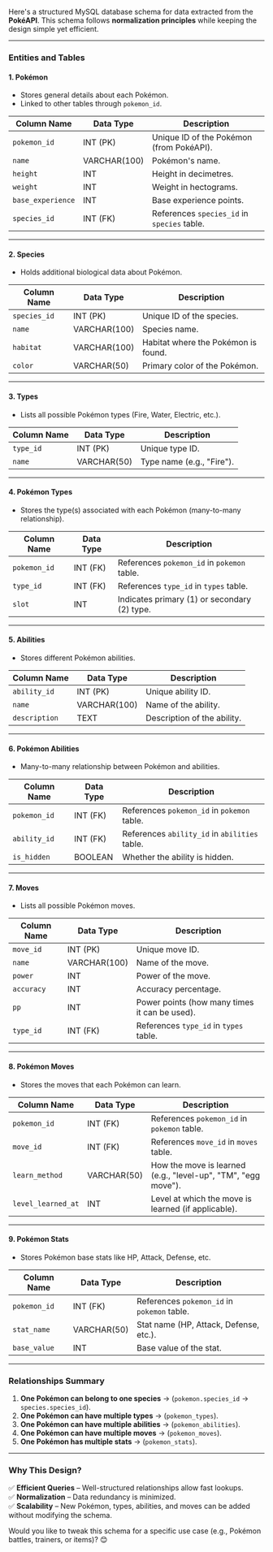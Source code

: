 Here's a structured MySQL database schema for data extracted from the **PokéAPI**. This schema follows **normalization principles** while keeping the design simple yet efficient.  

---

### **Entities and Tables**  

#### **1. Pokémon**  
- Stores general details about each Pokémon.  
- Linked to other tables through `pokemon_id`.  

| Column Name       | Data Type     | Description |
|------------------|-------------|-------------|
| `pokemon_id`     | INT (PK)     | Unique ID of the Pokémon (from PokéAPI). |
| `name`           | VARCHAR(100) | Pokémon's name. |
| `height`         | INT          | Height in decimetres. |
| `weight`         | INT          | Weight in hectograms. |
| `base_experience` | INT          | Base experience points. |
| `species_id`     | INT (FK)     | References `species_id` in `species` table. |

---

#### **2. Species**  
- Holds additional biological data about Pokémon.  

| Column Name      | Data Type     | Description |
|-----------------|-------------|-------------|
| `species_id`    | INT (PK)     | Unique ID of the species. |
| `name`          | VARCHAR(100) | Species name. |
| `habitat`       | VARCHAR(100) | Habitat where the Pokémon is found. |
| `color`         | VARCHAR(50)  | Primary color of the Pokémon. |

---

#### **3. Types**  
- Lists all possible Pokémon types (Fire, Water, Electric, etc.).  

| Column Name  | Data Type     | Description |
|-------------|-------------|-------------|
| `type_id`   | INT (PK)     | Unique type ID. |
| `name`      | VARCHAR(50)  | Type name (e.g., "Fire"). |

---

#### **4. Pokémon Types**  
- Stores the type(s) associated with each Pokémon (many-to-many relationship).  

| Column Name  | Data Type     | Description |
|-------------|-------------|-------------|
| `pokemon_id` | INT (FK)     | References `pokemon_id` in `pokemon` table. |
| `type_id`    | INT (FK)     | References `type_id` in `types` table. |
| `slot`       | INT          | Indicates primary (1) or secondary (2) type. |

---

#### **5. Abilities**  
- Stores different Pokémon abilities.  

| Column Name  | Data Type     | Description |
|-------------|-------------|-------------|
| `ability_id` | INT (PK)     | Unique ability ID. |
| `name`       | VARCHAR(100) | Name of the ability. |
| `description`| TEXT         | Description of the ability. |

---

#### **6. Pokémon Abilities**  
- Many-to-many relationship between Pokémon and abilities.  

| Column Name  | Data Type     | Description |
|-------------|-------------|-------------|
| `pokemon_id` | INT (FK)     | References `pokemon_id` in `pokemon` table. |
| `ability_id` | INT (FK)     | References `ability_id` in `abilities` table. |
| `is_hidden`  | BOOLEAN      | Whether the ability is hidden. |

---

#### **7. Moves**  
- Lists all possible Pokémon moves.  

| Column Name  | Data Type     | Description |
|-------------|-------------|-------------|
| `move_id`   | INT (PK)     | Unique move ID. |
| `name`      | VARCHAR(100) | Name of the move. |
| `power`     | INT          | Power of the move. |
| `accuracy`  | INT          | Accuracy percentage. |
| `pp`        | INT          | Power points (how many times it can be used). |
| `type_id`   | INT (FK)     | References `type_id` in `types` table. |

---

#### **8. Pokémon Moves**  
- Stores the moves that each Pokémon can learn.  

| Column Name  | Data Type     | Description |
|-------------|-------------|-------------|
| `pokemon_id` | INT (FK)     | References `pokemon_id` in `pokemon` table. |
| `move_id`    | INT (FK)     | References `move_id` in `moves` table. |
| `learn_method` | VARCHAR(50) | How the move is learned (e.g., "level-up", "TM", "egg move"). |
| `level_learned_at` | INT     | Level at which the move is learned (if applicable). |

---

#### **9. Pokémon Stats**  
- Stores Pokémon base stats like HP, Attack, Defense, etc.  

| Column Name  | Data Type     | Description |
|-------------|-------------|-------------|
| `pokemon_id` | INT (FK)     | References `pokemon_id` in `pokemon` table. |
| `stat_name`  | VARCHAR(50)  | Stat name (HP, Attack, Defense, etc.). |
| `base_value` | INT          | Base value of the stat. |

---

### **Relationships Summary**  
1. **One Pokémon can belong to one species** → (`pokemon.species_id` → `species.species_id`).  
2. **One Pokémon can have multiple types** → (`pokemon_types`).  
3. **One Pokémon can have multiple abilities** → (`pokemon_abilities`).  
4. **One Pokémon can have multiple moves** → (`pokemon_moves`).  
5. **One Pokémon has multiple stats** → (`pokemon_stats`).  

---

### **Why This Design?**  
✅ **Efficient Queries** – Well-structured relationships allow fast lookups.  
✅ **Normalization** – Data redundancy is minimized.  
✅ **Scalability** – New Pokémon, types, abilities, and moves can be added without modifying the schema.  

Would you like to tweak this schema for a specific use case (e.g., Pokémon battles, trainers, or items)? 😊